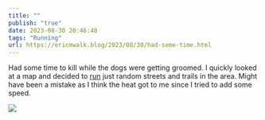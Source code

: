 ```yaml
---
title: ""
publish: "true"
date: 2023-08-30 20:46:48
tags: "Running"
url: https://ericmwalk.blog/2023/08/30/had-some-time.html
---
```


Had some time to kill while the dogs were getting groomed. I quickly looked at a map and decided to [run](https://strava.com/activities/9752714369) just random streets and trails in the area. Might have been a mistake as I think the heat got to me since I tried to add some speed.

![](https://ericmwalk.blog/uploads/2023/677821c44e.jpg)